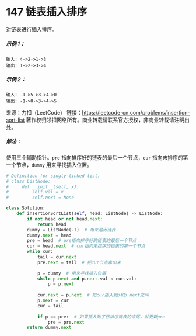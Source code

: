 # 147 链表插入排序

对链表进行插入排序。

##### 示例 1：

```
输入: 4->2->1->3
输出: 1->2->3->4
```

##### 示例 2：

```
输入: -1->5->3->4->0
输出: -1->0->3->4->5
```

来源：力扣（LeetCode）
链接：https://leetcode-cn.com/problems/insertion-sort-list
著作权归领扣网络所有。商业转载请联系官方授权，非商业转载请注明出处。

##### 解法：

使用三个辅助指针。`pre` 指向排序好的链表的最后一个节点，`cur` 指向未排序的第一个节点，`dummy` 用来寻找插入位置。

```python
# Definition for singly-linked list.
# class ListNode:
#     def __init__(self, x):
#         self.val = x
#         self.next = None

class Solution:
    def insertionSortList(self, head: ListNode) -> ListNode:
        if not head or not head.next:
            return head
        dummy = ListNode(-1)  # 用来遍历链表
        dummy.next = head
        pre = head  # pre指向排序好的链表的最后一个节点
        cur = head.next  # cur指向未排序的链表的第一个节点
        while cur:
            tail = cur.next
            pre.next = tail  # 把cur节点拿出来
            
            p = dummy  # 用来寻找插入位置
            while p.next and p.next.val < cur.val:
                p = p.next
            
            cur.next = p.next  # 把cur插入到p和p.next之间
            p.next = cur
            cur = tail
            
            if p == pre:  # 如果插入到了已排序链表的末尾，就更新pre
                pre = pre.next
        return dummy.next
```

